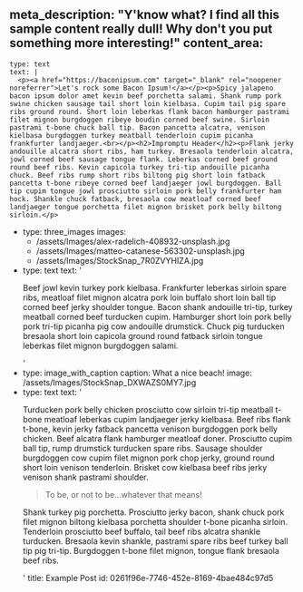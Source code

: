 meta_description: "Y'know what? I find all this sample content really dull! Why don't you put something more interesting!"
content_area:
  - 
    type: text
    text: |
      <p><a href="https://baconipsum.com" target="_blank" rel="noopener noreferrer">Let's rock some Bacon Ipsum!</a></p><p>Spicy jalapeno bacon ipsum dolor amet kevin beef porchetta salami. Shank rump pork swine chicken sausage tail short loin kielbasa. Cupim tail pig spare ribs ground round. Short loin leberkas flank bacon hamburger pastrami filet mignon burgdoggen ribeye boudin corned beef swine. Sirloin pastrami t-bone chuck ball tip. Bacon pancetta alcatra, venison kielbasa burgdoggen turkey meatball tenderloin cupim picanha frankfurter landjaeger.<br></p><h2>Impromptu Header</h2><p>Flank jerky andouille alcatra short ribs, ham turkey. Bresaola tenderloin alcatra, jowl corned beef sausage tongue flank. Leberkas corned beef ground round beef ribs. Kevin capicola turkey tri-tip andouille picanha chuck. Beef ribs rump short ribs biltong pig short loin fatback pancetta t-bone ribeye corned beef landjaeger jowl burgdoggen. Ball tip cupim tongue jowl prosciutto sirloin pork belly frankfurter ham hock. Shankle chuck fatback, bresaola cow meatloaf corned beef landjaeger tongue porchetta filet mignon brisket pork belly biltong sirloin.</p>
  - 
    type: three_images
    images:
      - /assets/Images/alex-radelich-408932-unsplash.jpg
      - /assets/Images/matteo-catanese-563302-unsplash.jpg
      - /assets/Images/StockSnap_7R0ZVYHIZA.jpg
  - 
    type: text
    text: '<p>Beef jowl kevin turkey pork kielbasa. Frankfurter leberkas sirloin spare ribs, meatloaf filet mignon alcatra pork loin buffalo short loin ball tip corned beef jerky shoulder tongue. Bacon shank andouille tri-tip, turkey meatball corned beef turducken cupim. Hamburger short loin pork belly pork tri-tip picanha pig cow andouille drumstick. Chuck pig turducken bresaola short loin capicola ground round fatback sirloin tongue leberkas filet mignon burgdoggen salami.</p>'
  - 
    type: image_with_caption
    caption: What a nice beach!
    image: /assets/Images/StockSnap_DXWAZS0MY7.jpg
  - 
    type: text
    text: '<p>Turducken pork belly chicken prosciutto cow sirloin tri-tip meatball t-bone meatloaf leberkas cupim landjaeger jerky kielbasa. Beef ribs flank t-bone, kevin jerky fatback pancetta venison burgdoggen pork belly chicken. Beef alcatra flank hamburger meatloaf doner. Prosciutto cupim ball tip, rump drumstick turducken spare ribs. Sausage shoulder burgdoggen cow cupim filet mignon pork chop jerky, ground round short loin venison tenderloin. Brisket cow kielbasa beef ribs jerky venison shank pastrami shoulder.</p><blockquote>To be, or not to be...whatever that means!</blockquote><p>Shank turkey pig porchetta. Prosciutto jerky bacon, shank chuck pork filet mignon biltong kielbasa porchetta shoulder t-bone picanha sirloin. Tenderloin prosciutto beef buffalo, tail beef ribs alcatra shankle turducken. Bresaola kevin shankle, pastrami spare ribs beef turkey ball tip pig tri-tip. Burgdoggen t-bone filet mignon, tongue flank bresaola beef ribs.</p>'
title: Example Post
id: 0261f96e-7746-452e-8169-4bae484c97d5
